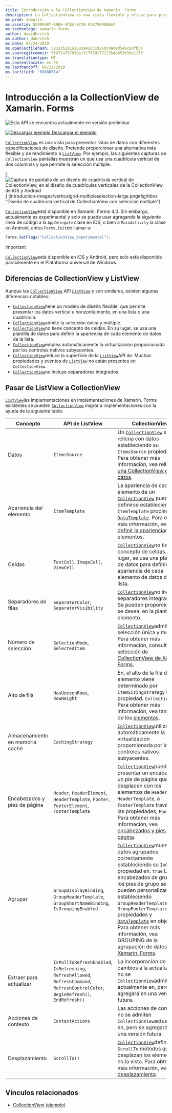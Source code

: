 ```yaml
---
title: Introducción a la CollectionView de Xamarin. Forms
description: La CollectionView es una vista flexible y eficaz para presentar listas de datos con diferentes especificaciones de diseño.
ms.prod: xamarin
ms.assetid: 5C08F687-B9E6-4CE4-8726-F287F6D0B6A7
ms.technology: xamarin-forms
author: davidbritch
ms.author: dabritch
ms.date: 07/24/2019
ms.openlocfilehash: 5832cb28162602a41d31026bc4a0ed54ac6bfb34
ms.sourcegitcommit: 5f972a757030a1f17f99177127b4b853816a1173
ms.translationtype: MT
ms.contentlocale: es-ES
ms.lasthandoff: 08/21/2019
ms.locfileid: "69888614"
---
```

# <a name="xamarinforms-collectionview-introduction"></a>Introducción a la CollectionView de Xamarin. Forms

![](~/media/shared/preview.png "Esta API se encuentra actualmente en versión preliminar")

[![Descargar ejemplo](~/media/shared/download.png) Descargar el ejemplo](https://docs.microsoft.com/samples/xamarin/xamarin-forms-samples/userinterface-collectionviewdemos/)

[`CollectionView`](xref:Xamarin.Forms.CollectionView) es una vista para presentar listas de datos con diferentes especificaciones de diseño. Pretende proporcionar una alternativa más flexible y de rendimiento a [`ListView`](xref:Xamarin.Forms.ListView). Por ejemplo, las siguientes capturas de `CollectionView` pantallas muestran un que usa una cuadrícula vertical de dos columnas y que permite la selección múltiple:

[ ![Captura de pantalla de un diseño de cuadrícula vertical de CollectionView, en el diseño de cuadrículas verticales de la CollectionView de iOS y Android](introduction-images/verticalgrid-multipleselection.png "con selección múltiple") ] (introduction-images/verticalgrid-multipleselection-large.png#lightbox "Diseño de cuadrícula vertical de CollectionView con selección múltiple")

[`CollectionView`](xref:Xamarin.Forms.CollectionView)está disponible en Xamarin. Forms 4,0. Sin embargo, actualmente es experimental y solo se puede usar agregando la siguiente línea de código a la `AppDelegate` clase en iOS, o bien a `MainActivity` la clase en Android, antes `Forms.Init`de llamar a:

```csharp
Forms.SetFlags("CollectionView_Experimental");
```

> [!IMPORTANT]
> [`CollectionView`](xref:Xamarin.Forms.CollectionView)está disponible en iOS y Android, pero solo está disponible parcialmente en el Plataforma universal de Windows.

## <a name="collectionview-and-listview-differences"></a>Diferencias de CollectionView y ListView

Aunque las [`CollectionView`](xref:Xamarin.Forms.CollectionView) API [`ListView`](xref:Xamarin.Forms.ListView) y son similares, existen algunas diferencias notables:

- [`CollectionView`](xref:Xamarin.Forms.CollectionView)tiene un modelo de diseño flexible, que permite presentar los datos vertical u horizontalmente, en una lista o una cuadrícula.
- [`CollectionView`](xref:Xamarin.Forms.CollectionView)admite la selección única y múltiple.
- [`CollectionView`](xref:Xamarin.Forms.CollectionView)no tiene concepto de celdas. En su lugar, se usa una plantilla de datos para definir la apariencia de cada elemento de datos de la lista.
- [`CollectionView`](xref:Xamarin.Forms.CollectionView)emplea automáticamente la virtualización proporcionada por los controles nativos subyacentes.
- [`CollectionView`](xref:Xamarin.Forms.CollectionView)reduce la superficie de la [`ListView`](xref:Xamarin.Forms.ListView)API de. Muchas propiedades y eventos de [`ListView`](xref:Xamarin.Forms.ListView) no están presentes en `CollectionView`.
- [`CollectionView`](xref:Xamarin.Forms.CollectionView)no incluye separadores integrados.

## <a name="move-from-listview-to-collectionview"></a>Pasar de ListView a CollectionView

[`ListView`](xref:Xamarin.Forms.ListView)las implementaciones en implementaciones de Xamarin. Forms existentes se pueden [`CollectionView`](xref:Xamarin.Forms.CollectionView) migrar a implementaciones con la ayuda de la siguiente tabla:

| Concepto | API de ListView | CollectionView |
|---|---|---|
| Datos | `ItemsSource` | Un [`CollectionView`](xref:Xamarin.Forms.CollectionView) se rellena con datos estableciendo su `ItemsSource` propiedad. Para obtener más información, vea rellenar [una CollectionView con datos](populate-data.md#populate-a-collectionview-with-data). |
| Apariencia del elemento | `ItemTemplate` | La apariencia de cada elemento de un [`CollectionView`](xref:Xamarin.Forms.CollectionView) puede definirse estableciendo la `ItemTemplate` propiedad en [`DataTemplate`](xref:Xamarin.Forms.DataTemplate). Para obtener más información, vea [definir la apariencia](populate-data.md#define-item-appearance)de los elementos. |
| Celdas | `TextCell`, `ImageCell`, `ViewCell` | [`CollectionView`](xref:Xamarin.Forms.CollectionView)no tiene concepto de celdas. En su lugar, se usa una plantilla de datos para definir la apariencia de cada elemento de datos de la lista. |
| Separadores de filas | `SeparatorColor`, `SeparatorVisibility` | [`CollectionView`](xref:Xamarin.Forms.CollectionView)no incluye separadores integrados. Se pueden proporcionar, si se desea, en la plantilla de elemento. |
| Número de selección | `SelectionMode`, `SelectedItem` | [`CollectionView`](xref:Xamarin.Forms.CollectionView)admite la selección única y múltiple. Para obtener más información, consulte [selección de CollectionView de Xamarin. Forms](selection.md). |
| Alto de fila | `HasUnevenRows`, `RowHeight` | En, el alto de la fila de cada elemento viene determinado por `ItemSizingStrategy` la propiedad. `CollectionView` Para obtener más información, vea tamaño de los [elementos](layout.md#item-sizing).|
| Almacenamiento en memoria caché | `CachingStrategy` | [`CollectionView`](xref:Xamarin.Forms.CollectionView)utiliza automáticamente la virtualización proporcionada por los controles nativos subyacentes. |
| Encabezados y pies de página | `Header`, `HeaderElement`, `HeaderTemplate`, `Footer`, `FooterElement`, `FooterTemplate` | [`CollectionView`](xref:Xamarin.Forms.CollectionView)puede presentar un encabezado y un pie de página que se desplacen con los elementos de `Header`la lista `HeaderTemplate`, a `FooterTemplate` través de las propiedades, `Footer`, y. Para obtener más información, vea [encabezados y pies de página](layout.md#headers-and-footers). |
| Agrupar | `GroupDisplayBinding`, `GroupHeaderTemplate`, `GroupShortNameBinding`, `IsGroupingEnabled` | [`CollectionView`](xref:Xamarin.Forms.CollectionView)muestra datos agrupados correctamente estableciendo su `IsGrouped` propiedad en. `true` Los encabezados de grupo y los pies de grupo se pueden personalizar estableciendo `GroupHeaderTemplate` las `GroupFooterTemplate` propiedades y [`DataTemplate`](xref:Xamarin.Forms.DataTemplate) en objetos. Para obtener más información, vea GROUPING de la agrupación de datos de [Xamarin. Forms](grouping.md). |
| Extraer para actualizar | `IsPullToRefreshEnabled`, `IsRefreshing`, `RefreshAllowed`, `RefreshCommand`, `RefreshControlColor`, `BeginRefresh()`, `EndRefresh()` | La incorporación de cambios a la actualización no se `CollectionView`admite actualmente en, pero se agregará en una versión futura. |
| Acciones de contexto | `ContextActions` | Las acciones de contexto no se admiten `CollectionView`actualmente en, pero se agregarán en una versión futura. |
| Desplazamiento | `ScrollTo()` | [`CollectionView`](xref:Xamarin.Forms.CollectionView)define `ScrollTo` métodos que desplazan los elementos en la vista. Para obtener más información, vea [desplazamiento](scrolling.md). |

## <a name="related-links"></a>Vínculos relacionados

- [CollectionView (ejemplo)](https://docs.microsoft.com/samples/xamarin/xamarin-forms-samples/userinterface-collectionviewdemos/)
